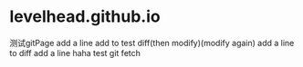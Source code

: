 # levelhead.github.io
测试gitPage
add a line
add to test diff(then modify)(modify again)
add a line to diff
add a line
haha
test git fetch
